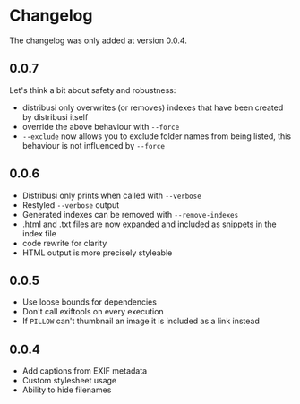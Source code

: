 # Changelog

The changelog was only added at version 0.0.4.


## 0.0.7

Let's think a bit about safety and robustness:

* distribusi only overwrites (or removes) indexes that have been created by distribusi itself
* override the above behaviour with `--force`
* `--exclude` now allows you to exclude folder names from being listed, this behaviour is not influenced by `--force`


## 0.0.6

* Distribusi only prints when called with `--verbose`
* Restyled `--verbose` output
* Generated indexes can be removed with `--remove-indexes`
* .html and .txt files are now expanded and included as snippets in the index file
* code rewrite for clarity
* HTML output is more precisely styleable

## 0.0.5

* Use loose bounds for dependencies
* Don't call exiftools on every execution
* If `PILLOW` can't thumbnail an image it is included as a link instead

## 0.0.4

* Add captions from EXIF metadata
* Custom stylesheet usage
* Ability to hide filenames
